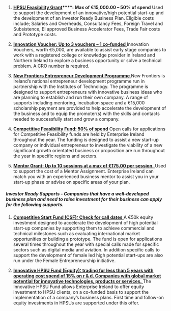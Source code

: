 1. **[HPSU Feasibility Grant](http://www.enterprise-ireland.com/en/Funding-Supports/Company/HPSU-Funding/HPSU-Feasibility-Study-Grant-.html)****: Max of €15,000.00 – 50% of spend**
  Used to support the development of an innovative\/high potential start-up and the development of an Investor Ready Business Plan. Eligible costs include; Salaries and Overheads, Consultancy Fees, Foreign Travel and Subsistence, EI approved Business Accelerator Fees, Trade Fair costs and Prototype costs.

2. **[Innovation Voucher: Up to 3 vouchers – 1 co-funded](http://www.enterprise-ireland.com/en/Funding-Supports/Company/HPSU-Funding/Innovation-Voucher.html)**[ ](http://www.enterprise-ireland.com/en/Funding-Supports/Company/HPSU-Funding/Innovation-Voucher.html)
  Innovation Vouchers, worth €5,000, are available to assist early stage companies to work with a registered college or knowledge provider in Ireland and Northern Ireland to explore a business opportunity or solve a technical problem. A CRO number is required.

3. **[New Frontiers Entrepreneur Development Programme](http://www.enterprise-ireland.com/en/Start-a-Business-in-Ireland/Supports-for-High-Potential-Start-Ups/New-Frontiers-Entrepreneur-Development-Programme.html)**[ ](http://www.enterprise-ireland.com/en/Start-a-Business-in-Ireland/Supports-for-High-Potential-Start-Ups/New-Frontiers-Entrepreneur-Development-Programme.html)
  New Frontiers is Ireland’s national entrepreneur development programme run in partnership with the Institutes of Technology. The programme is designed to support entrepreneurs with innovative business ideas who are planning to establish and run their own company. A range of supports including mentoring, incubation space and a €15,000 scholarship payment are provided to help accelerate the development of the business and to equip the promoter\(s\) with the skills and contacts needed to successfully start and grow a company.

4. **[Competitive Feasibility Fund: 50% of spend](http://www.enterprise-ireland.com/EI_Corporate/en/funding-supports/Company/HPSU-Funding/Competitive-Feasibility-Fund-CFF-.html)**[ ](http://www.enterprise-ireland.com/EI_Corporate/en/funding-supports/Company/HPSU-Funding/Competitive-Feasibility-Fund-CFF-.html)
  Open calls for applications for Competitive Feasibility funds are held by Enterprise Ireland throughout the year. The funding is designed to assist a new start-up company or individual entrepreneur to investigate the viability of a new significant growth orientated business or proposition are run throughout the year in specific regions and sectors.

5. **[Mentor Grant: Up to 10 sessions at a max of €175.00 per session.](http://www.enterprise-ireland.com/en/Funding-Supports/Company/HPSU-Funding/Mentor-Grant.html)**[ ](http://www.enterprise-ireland.com/en/Funding-Supports/Company/HPSU-Funding/Mentor-Grant.html)
  Used to support the cost of a Mentor Assignment. Enterprise Ireland can match you with an experienced business mentor to assist you in your start-up phase or advise on specific areas of your plan.

##### Investor Ready Supports - Companies that have a well-developed business plan and need to raise investment for their business can apply for the following supports.

1. **[Competitive Start Fund \(CSF\): Check for call dates](http://www.enterprise-ireland.com/EI_Corporate/en/funding-supports/Company/HPSU-Funding/Competitive-Start-Fund-CSF-.html)**[ ](http://www.enterprise-ireland.com/EI_Corporate/en/funding-supports/Company/HPSU-Funding/Competitive-Start-Fund-CSF-.html)
  A €50k equity investment designed to accelerate the development of high potential start-up companies by supporting them to achieve commercial and technical milestones such as evaluating international market opportunities or building a prototype. The fund is open for applications several times throughout the year with special calls made for specific sectors such as digital media and aviation. In addition specific calls to support the development of female led high potential start-ups are also run under the Female Entrepreneurship initiative.

2. **[Innovative HPSU Fund \(Equity\): trading for less than 5 years with operating cost spend of 15% on r & d. Companies with global market potential for innovative technologies, products or services.](http://www.enterprise-ireland.com/en/Funding-Supports/Company/HPSU-Funding/Innovative-HPSU-fund.html)**[ ](http://www.enterprise-ireland.com/en/Funding-Supports/Company/HPSU-Funding/Innovative-HPSU-fund.html)
  The Innovative HPSU Fund allows Enterprise Ireland to offer equity investment to HPSU clients, on a co-funded basis to support the implementation of a company’s business plans. First time and follow-on equity investments in HPSUs are supported under this offer.


